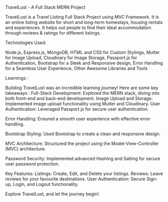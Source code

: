 TravelLust - A Full Stack MERN Project

TravelLust is a Travel Listing Full Stack Project using MVC Framework. It is an online listing website for short and
long-term homestays, housing rentals and experiences.
It helps out people to find their ideal accommodation through reviews & ratings for different listings.

Technologies Used:

Node.js, Express.js, MongoDB, HTML and CSS for Custom Stylings, Multer for Image Upload, Cloudinary for Image Storage, Passport.js for Authentication, Bootstrap for a Sleek and Responsive design, Error Handling for a Seamless User Experience, Other Awesome Libraries and Tools

Learnings :

Building TravelLust was an incredible learning journey! Here are some key takeaways :
Full-Stack Development: Explored the MERN stack, diving into both front-end and back-end development.
Image Upload and Storage: Implemented image upload functionality using Multer and Cloudinary.
User Authentication: Leveraged Passport.js for secure user authentication.

Error Handling: Ensured a smooth user experience with effective error handling.

Bootstrap Styling: Used Bootstrap to create a clean and responsive design.

MVC Architecture: Structured the project using the Model-View-Controller (MVC) architecture.

Password Security: Implemented advanced Hashing and Salting for secure user password protection.

Key Features:
Listings: Create, Edit, and Delete your listings.
Reviews: Leave reviews for your favourite destinations.
User Authentication: Secure Sign-up, Login, and Logout functionality.

Explore TravelLust, and let the journey begin! 
